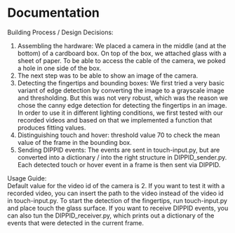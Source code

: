 # Documentation

Building Process / Design Decisions:
1. Assembling the hardware: We placed a camera in the middle (and at the bottom) of a cardboard box. On top of the box, we attached glass with a sheet of paper. To be able to access the cable of the camera, we poked a hole in one side of the box.
2. The next step was to be able to show an image of the camera. 
3. Detecting the fingertips and bounding boxes: We first tried a very basic variant of edge detection by converting the image to a grayscale image and thresholding. But this was not very robust, which was the reason we chose the canny edge detection for detecting the fingertips in an image. In order to use it in different lighting conditions, we first tested with our recorded videos and based on that we implemented a function that produces fitting values.
4. Distinguishing touch and hover: threshold value 70 to check the mean value of the frame in the bounding box. 
5. Sending DIPPID events: The events are sent in touch-input.py, but are converted into a dictionary / into the right structure in DIPPID_sender.py. Each detected touch or hover event in a frame is then sent via DIPPID.


Usage Guide: <br>
Default value for the video id of the camera is 2. If you want to test it with a recorded video, you can insert the path to the video instead of the video id in touch-input.py. To start the detection of the fingertips, run touch-input.py and place touch the glass surface. If you want to receive DIPPID events, you can also tun the DIPPID_receiver.py, which prints out a dictionary of the events that were detected in the current frame.
